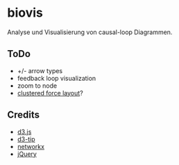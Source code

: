 biovis
============
Analyse und Visualisierung von causal-loop Diagrammen.

ToDo
------------
- +/- arrow types
- feedback loop visualization
- zoom to node
- [clustered force layout](http://bl.ocks.org/mbostock/7881887)?

Credits
------------
- [d3.js](http://d3js.org/)
- [d3-tip](http://labratrevenge.com/d3-tip/)
- [networkx](https://networkx.github.io/)
- [jQuery](http://jquery.com/)
